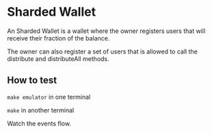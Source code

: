 # Sharded Wallet
An Sharded Wallet is a wallet where the owner registers users that will receive their fraction of the balance.

The owner can also register a set of users that is allowed to call the distribute and distributeAll methods. 
 
## How to test

`make emulator` in one terminal

`make` in another terminal

Watch the events flow.
